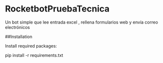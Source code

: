 # RocketbotPruebaTecnica
Un bot simple que lee entrada excel ,  rellena formularios web y envía correo electrónicos

##Installation

Install required packages:

pip install -r requirements.txt
